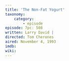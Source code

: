 ```yaml
---
title: 'The Non-Fat Yogurt'
taxonomy:
    category:
        - episode
episode: 7pc: 508         
written: Larry David |
directed: Tom Cherones
aired: November 4, 1993
imdb: 
wiki: 
---
```

